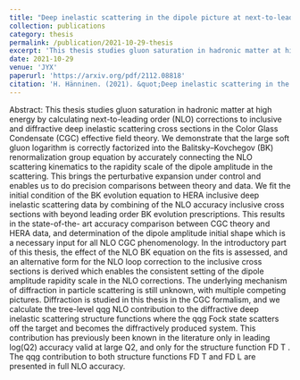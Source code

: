 ```yaml
---
title: "Deep inelastic scattering in the dipole picture at next-to-leading order"
collection: publications
category: thesis
permalink: /publication/2021-10-29-thesis
excerpt: 'This thesis studies gluon saturation in hadronic matter at high energy by calculating next-to-leading order (NLO) corrections to inclusive and diffractive deep inelastic scattering cross sections in the Color Glass Condensate (CGC) effective field theory. We demonstrate that the large soft gluon logarithm is correctly factorized into the Balitsky–Kovchegov (BK) renormalization group equation by accurately connecting the NLO scattering kinematics to the rapidity scale of the dipole amplitude in the scattering. This brings the perturbative expansion under control and enables us to do precision comparisons between theory and data. We fit the initial condition of the BK evolution equation to HERA inclusive deep inelastic scattering data by combining of the NLO accuracy inclusive cross sections with beyond leading order BK evolution prescriptions. This results in the state-of-the- art accuracy comparison between CGC theory and HERA data, and determination of the dipole amplitude initial shape which is a necessary input for all NLO CGC phenomenology.'
date: 2021-10-29
venue: 'JYX'
paperurl: 'https://arxiv.org/pdf/2112.08818'
citation: 'H. Hänninen. (2021). &quot;Deep inelastic scattering in the dipole picture at next-to-leading order&quot; PhD thesis, Jyväskylä U.'
---
```


Abstract: This thesis studies gluon saturation in hadronic matter at high energy by calculating next-to-leading order (NLO) corrections to inclusive and diffractive deep inelastic scattering cross sections in the Color Glass Condensate (CGC) effective field theory. We demonstrate that the large soft gluon logarithm is correctly factorized into the Balitsky–Kovchegov (BK) renormalization group equation by accurately connecting the NLO scattering kinematics to the rapidity scale of the dipole amplitude in the scattering. This brings the perturbative expansion under control and enables us to do precision comparisons between theory and data. We fit the initial condition of the BK evolution equation to HERA inclusive deep inelastic scattering data by combining of the NLO accuracy inclusive cross sections with beyond leading order BK evolution prescriptions. This results in the state-of-the- art accuracy comparison between CGC theory and HERA data, and determination of the dipole amplitude initial shape which is a necessary input for all NLO CGC phenomenology. In the introductory part of this thesis, the effect of the NLO BK equation on the fits is assessed, and an alternative form for the NLO loop correction to the inclusive cross sections is derived which enables the consistent setting of the dipole amplitude rapidity scale in the NLO corrections. The underlying mechanism of diffraction in particle scattering is still unknown, with multiple competing pictures. Diffraction is studied in this thesis in the CGC formalism, and we calculate the tree-level qqg NLO contribution to the diffractive deep inelastic scattering structure functions where the qqg Fock state scatters off the target and becomes the diffractively produced system. This contribution has previously been known in the literature only in leading log(Q2) accuracy valid at large Q2, and only for the structure function FD T . The qqg contribution to both structure functions FD T and FD L are presented in full NLO accuracy.